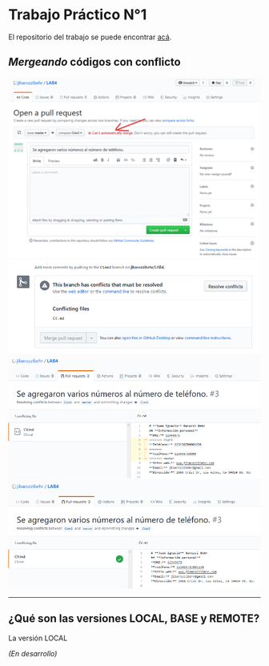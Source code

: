 # Trabajo Práctico N°1
El repositorio del trabajo se puede encontrar [acá](http://www.github.com/jibarozzibehr/LAB4).  

## *Mergeando* códigos con conflicto


![Conflicto resuelto](Images/noMerge.png)  
![Conflicto resuelto](Images/noMerge2.png)  
![Conflicto resuelto](Images/conflicto.png)  
![Conflicto resuelto](Images/conflictoResuelto.png)  

---

## ¿Qué son las versiones LOCAL, BASE y REMOTE?
La versión LOCAL 

*(En desarrollo)*